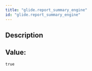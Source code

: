 ```yaml
---
title: "glide.report_summary_engine"
id: "glide.report_summary_engine"
---
```

## Description



## Value: 
```
true
```